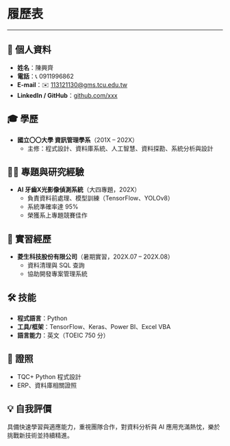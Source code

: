 # 履歷表

---

## 👤 個人資料
- **姓名**：陳興齊  
- **電話**：📞 0911996862 
- **E-mail**：✉️ 113121130@gms.tcu.edu.tw
- **LinkedIn / GitHub**：[github.com/xxx](https://github.com/xxx)

## 🎓 學歷
- **國立〇〇大學 資訊管理學系**（201X – 202X）
  - 主修：程式設計、資料庫系統、人工智慧、資料探勘、系統分析與設計

## 🧑‍💻 專題與研究經驗
- **AI 牙齒X光影像偵測系統**（大四專題，202X）
  - 負責資料前處理、模型訓練（TensorFlow、YOLOv8）
  - 系統準確率達 95%
  - 榮獲系上專題競賽佳作

## 🏢 實習經歷
- **菱生科技股份有限公司**（暑期實習，202X.07 – 202X.08）
  - 資料清理與 SQL 查詢
  - 協助開發專案管理系統

## 🛠️ 技能
- **程式語言**：Python
- **工具/框架**：TensorFlow、Keras、Power BI、Excel VBA
- **語言能力**：英文（TOEIC 750 分）

## 📜 證照
- TQC+ Python 程式設計
- ERP、資料庫相關證照

## 💡 自我評價
具備快速學習與適應能力，重視團隊合作，對資料分析與 AI 應用充滿熱忱，樂於挑戰新技術並持續精進。